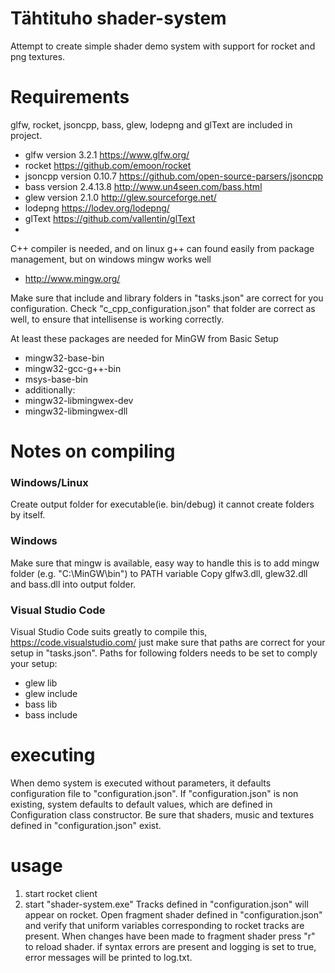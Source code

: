 # Tähtituho shader-system
Attempt to create simple shader demo system with support for rocket and png textures. 

# Requirements
glfw, rocket, jsoncpp, bass, glew, lodepng and glText are included in project.

- glfw version 3.2.1 https://www.glfw.org/
- rocket https://github.com/emoon/rocket
- jsoncpp version 0.10.7 https://github.com/open-source-parsers/jsoncpp
- bass version 2.4.13.8 http://www.un4seen.com/bass.html
- glew version 2.1.0 http://glew.sourceforge.net/
- lodepng https://lodev.org/lodepng/
- glText https://github.com/vallentin/glText
- 

C++ compiler is needed, and on linux g++ can found easily from package management, but on windows mingw works well
- http://www.mingw.org/
 
Make sure that include and library folders in "tasks.json" are correct for you configuration. Check "c_cpp_configuration.json" that folder are correct as well, to ensure that intellisense is working correctly.

At least these packages are needed for MinGW from Basic Setup
- mingw32-base-bin
- mingw32-gcc-g++-bin
- msys-base-bin
- additionally:
 - mingw32-libmingwex-dev
 - mingw32-libmingwex-dll
  
# Notes on compiling
### Windows/Linux
Create output folder for executable(ie. bin/debug) it cannot create folders by itself.

### Windows
Make sure that mingw is available, easy way to handle this is to add mingw folder (e.g. "C:\MinGW\bin") to PATH variable
Copy glfw3.dll, glew32.dll and bass.dll into output folder.

### Visual Studio Code
Visual Studio Code suits greatly to compile this, https://code.visualstudio.com/ just make sure that paths are correct for your setup in "tasks.json". Paths for following folders needs to be set to comply your setup:
- glew lib 
- glew include
- bass lib
- bass include

# executing
When demo system is executed without parameters, it defaults configuration file to "configuration.json".
If "configuration.json" is non existing, system defaults to default values, which are defined in Configuration class constructor.
Be sure that shaders, music and textures defined in "configuration.json" exist.

# usage
1. start rocket client
2. start "shader-system.exe"
Tracks defined in "configuration.json" will appear on rocket. Open fragment shader defined in "configuration.json" and verify that uniform variables corresponding to rocket tracks are present. When changes have been made to fragment shader press "r" to reload shader. if syntax errors are present and logging is set to true, error messages will be printed to log.txt. 
